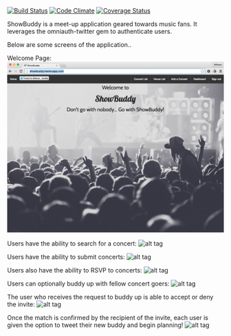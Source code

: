 [![Build Status](https://travis-ci.org/billyacademy/showbuddy.svg?branch=master)](https://travis-ci.org/billyacademy/showbuddy) [![Code Climate](https://codeclimate.com/github/billyacademy/showbuddy/badges/gpa.svg)](https://codeclimate.com/github/billyacademy/showbuddy) [![Coverage Status](https://coveralls.io/repos/billyacademy/showbuddy/badge.svg)](https://coveralls.io/r/billyacademy/showbuddy)


ShowBuddy is a meet-up application geared towards music fans.
It leverages the omniauth-twitter gem to authenticate users.

Below are some screens of the application..

Welcome Page:
![alt tag](home_page.png)

Users have the ability to search for a concert:
![alt tag](concert_search)

Users have the ability to submit concerts:
![alt tag](add_concert)

Users also have the ability to RSVP to concerts:
![alt tag](rsvp)

Users can optionally buddy up with fellow concert goers:
![alt tag](buddy_up)

The user who receives the request to buddy up is able to accept or deny the invite:
![alt tag](waiting_for_response)

Once the match is confirmed by the recipient of the invite, each user is given
the option to tweet their new buddy and begin planning!
![alt tag](confirmed_match)
